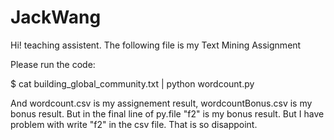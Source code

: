 # JackWang
Hi! teaching assistent. The following file is my Text Mining Assignment

Please run the code:

$ cat building_global_community.txt | python wordcount.py

And wordcount.csv is my assignement result, wordcountBonus.csv is my bonus result. But in the final line of py.file "f2" is my bonus result. But I have problem with write "f2" in the csv file. That is so disappoint.

